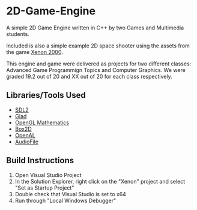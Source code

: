 # 2D-Game-Engine

A simple 2D Game Engine written in C++ by two Games and Multimedia students.

Included is also a simple example 2D space shooter using the assets from the game [Xenon 2000](https://www.youtube.com/watch?v=eMWRH_69Xo4&ab_channel=IdealsoftBlog.it).

This engine and game were delivered as projects for two different classes: Advanced Game Programmign Topics and Computer Graphics.
We were graded 19.2 out of 20 and XX out of 20 for each class respectively.

## Libraries/Tools Used
- [SDL2](https://libsdl.org/index.php)
- [Glad](https://glad.dav1d.de/)
- [OpenGL Mathematics](http://glm.g-truc.net/0.9.9/index.html)
- [Box2D](https://box2d.org/)
- [OpenAL](https://openal.org/)
- [AudioFile](https://github.com/adamstark/AudioFile)

## Build Instructions
1. Open Visual Studio Project
2. In the Solution Explorer, right click on the "Xenon" project and select "Set as Startup Project"
3. Double check that Visual Studio is set to x64
4. Run through "Local Windows Debugger"
